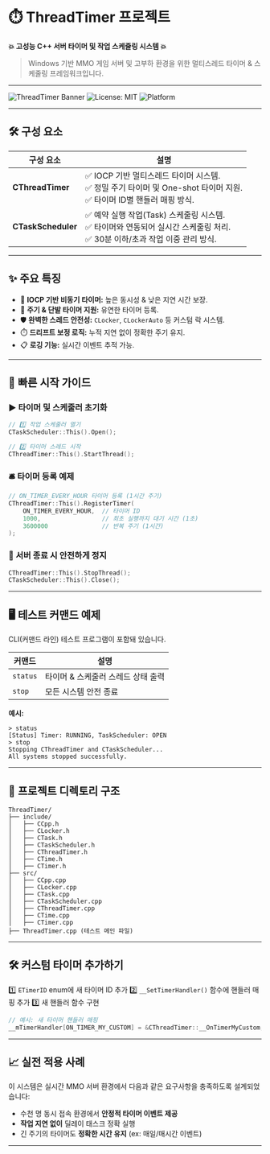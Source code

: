 # ⏱️ ThreadTimer 프로젝트

**💥 고성능 C++ 서버 타이머 및 작업 스케줄링 시스템 💥**

> Windows 기반 MMO 게임 서버 및 고부하 환경을 위한 멀티스레드 타이머 & 스케줄링 프레임워크입니다.

---

![ThreadTimer Banner](https://img.shields.io/badge/C%2B%2B-High%20Performance-blue.svg) ![License: MIT](https://img.shields.io/badge/License-MIT-green.svg) ![Platform](https://img.shields.io/badge/Platform-Windows-lightgrey.svg)

---

## 🛠️ **구성 요소**

| 구성 요소            | 설명 |
|--------------------|-------|
| **CThreadTimer**   | ✅ IOCP 기반 멀티스레드 타이머 시스템.<br>✅ 정밀 주기 타이머 및 One-shot 타이머 지원.<br>✅ 타이머 ID별 핸들러 매핑 방식. |
| **CTaskScheduler** | ✅ 예약 실행 작업(Task) 스케줄링 시스템.<br>✅ 타이머와 연동되어 실시간 스케줄링 처리.<br>✅ 30분 이하/초과 작업 이중 관리 방식. |

---

## ✨ **주요 특징**

- 🚀 **IOCP 기반 비동기 타이머:** 높은 동시성 & 낮은 지연 시간 보장.
- 🔄 **주기 & 단발 타이머 지원:** 유연한 타이머 등록.
- 🛡️ **완벽한 스레드 안전성:** `CLocker`, `CLockerAuto` 등 커스텀 락 시스템.
- ⏱️ **드리프트 보정 로직:** 누적 지연 없이 정확한 주기 유지.
- 📋 **로깅 기능:** 실시간 이벤트 추적 가능.

---

## 🚀 **빠른 시작 가이드**

### ▶️ 타이머 및 스케줄러 초기화

```cpp
// 1️⃣ 작업 스케줄러 열기
CTaskScheduler::This().Open();

// 2️⃣ 타이머 스레드 시작
CThreadTimer::This().StartThread();
````

### 🛎️ 타이머 등록 예제

```cpp
// ON_TIMER_EVERY_HOUR 타이머 등록 (1시간 주기)
CThreadTimer::This().RegisterTimer(
    ON_TIMER_EVERY_HOUR,  // 타이머 ID
    1000,                 // 최초 실행까지 대기 시간 (1초)
    3600000               // 반복 주기 (1시간)
);
```

### 🛑 서버 종료 시 안전하게 정지

```cpp
CThreadTimer::This().StopThread();
CTaskScheduler::This().Close();
```

---

## 🖥️ **테스트 커맨드 예제**

CLI(커맨드 라인) 테스트 프로그램이 포함돼 있습니다.

| 커맨드      | 설명                   |
| -------- | -------------------- |
| `status` | 타이머 & 스케줄러 스레드 상태 출력 |
| `stop`   | 모든 시스템 안전 종료         |

**예시:**

```
> status
[Status] Timer: RUNNING, TaskScheduler: OPEN
> stop
Stopping CThreadTimer and CTaskScheduler...
All systems stopped successfully.
```

---

## 📂 **프로젝트 디렉토리 구조**

```
ThreadTimer/
├── include/
│   ├── CCpp.h
│   ├── CLocker.h
│   ├── CTask.h
│   ├── CTaskScheduler.h
│   ├── CThreadTimer.h
│   ├── CTime.h
│   ├── CTimer.h
├── src/
│   ├── CCpp.cpp
│   ├── CLocker.cpp
│   ├── CTask.cpp
│   ├── CTaskScheduler.cpp
│   ├── CThreadTimer.cpp
│   ├── CTime.cpp
│   ├── CTimer.cpp
├── ThreadTimer.cpp (테스트 메인 파일)
```

---

## 🛠️ **커스텀 타이머 추가하기**

1️⃣ `ETimerID` enum에 새 타이머 ID 추가
2️⃣ `__SetTimerHandler()` 함수에 핸들러 매핑 추가
3️⃣ 새 핸들러 함수 구현

```cpp
// 예시: 새 타이머 핸들러 매핑
__mTimerHandler[ON_TIMER_MY_CUSTOM] = &CThreadTimer::__OnTimerMyCustom;
```

---

## 📈 **실전 적용 사례**

이 시스템은 실시간 MMO 서버 환경에서 다음과 같은 요구사항을 충족하도록 설계되었습니다:

* 수천 명 동시 접속 환경에서 **안정적 타이머 이벤트 제공**
* **작업 지연 없이** 딜레이 태스크 정확 실행
* 긴 주기의 타이머도 **정확한 시간 유지** (ex: 매일/매시간 이벤트)

---
